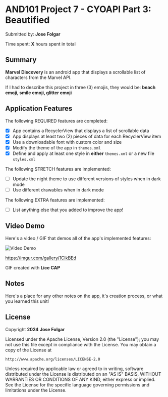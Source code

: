 # AND101 Project 7 - CYOAPI Part 3: Beautified

Submitted by: **Jose Folgar**

Time spent: **X** hours spent in total

## Summary

**Marvel Discovery** is an android app that displays a scrollable list of characters from the Marvel API.

If I had to describe this project in three (3) emojis, they would be: **beach emoji, smile emoji, glitter emoji**

## Application Features

The following REQUIRED features are completed:

- [x] App contains a RecyclerView that displays a list of scrollable data
- [x] App displays at least two (2) pieces of data for each RecyclerView item
- [x] Use a downloadable font with custom color and size
- [x] Modify the theme of the app in `themes.xml`
- [x] Define and apply at least one style in **either** `themes.xml` or a new file `styles.xml`

The following STRETCH features are implemented:

- [ ] Update the night theme to use different versions of styles when in dark mode
- [ ] Use different drawables when in dark mode

The following EXTRA features are implemented:

- [ ] List anything else that you added to improve the app!

## Video Demo

Here's a video / GIF that demos all of the app's implemented features:

<img src='https://i.imgur.com/3OAU2zO.gif' title='Video Demo' width='' alt='Video Demo' />

https://imgur.com/gallery/1CIkBEd

GIF created with **Lice CAP**

## Notes

Here's a place for any other notes on the app, it's creation process, or what you learned this unit!

## License

Copyright **2024** **Jose Folgar**

Licensed under the Apache License, Version 2.0 (the "License");
you may not use this file except in compliance with the License.
You may obtain a copy of the License at

    http://www.apache.org/licenses/LICENSE-2.0

Unless required by applicable law or agreed to in writing, software
distributed under the License is distributed on an "AS IS" BASIS,
WITHOUT WARRANTIES OR CONDITIONS OF ANY KIND, either express or implied.
See the License for the specific language governing permissions and
limitations under the License.
